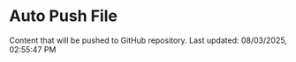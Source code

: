 # Auto Push File

Content that will be pushed to GitHub repository.
Last updated: 08/03/2025, 02:55:47 PM